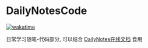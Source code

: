 # DailyNotesCode

[![wakatime](https://wakatime.com/badge/user/d8c0c428-5367-4918-aaf6-f3ecf4063899/project/41cc9ca6-84cd-4b22-aacd-7c2be05b1b08.svg)](https://wakatime.com/badge/user/d8c0c428-5367-4918-aaf6-f3ecf4063899/project/41cc9ca6-84cd-4b22-aacd-7c2be05b1b08)

日常学习随笔-代码部分, 可以结合 [DailyNotes在线文档](https://ayusummer.github.io/DailyNotes/) 食用
